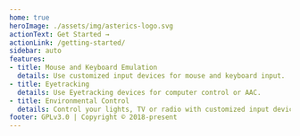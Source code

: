 ```yaml
---
home: true
heroImage: ./assets/img/asterics-logo.svg
actionText: Get Started →
actionLink: /getting-started/
sidebar: auto
features:
- title: Mouse and Keyboard Emulation
  details: Use customized input devices for mouse and keyboard input.
- title: Eyetracking
  details: Use Eyetracking devices for computer control or AAC.
- title: Environmental Control
  details: Control your lights, TV or radio with customized input devices.
footer: GPLv3.0 | Copyright © 2018-present
---
```



